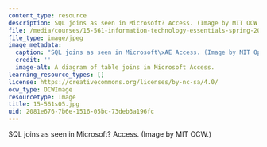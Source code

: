 ```yaml
---
content_type: resource
description: SQL joins as seen in Microsoft? Access. (Image by MIT OCW.)
file: /media/courses/15-561-information-technology-essentials-spring-2005/2081e6767b6e151605bc73deb3a196fc_15-561s05.jpg
file_type: image/jpeg
image_metadata:
  caption: "SQL joins as seen in Microsoft\xAE Access. (Image by MIT OpenCourseWare.)"
  credit: ''
  image-alt: A diagram of table joins in Microsoft Access.
learning_resource_types: []
license: https://creativecommons.org/licenses/by-nc-sa/4.0/
ocw_type: OCWImage
resourcetype: Image
title: 15-561s05.jpg
uid: 2081e676-7b6e-1516-05bc-73deb3a196fc
---
```

SQL joins as seen in Microsoft? Access. (Image by MIT OCW.)
